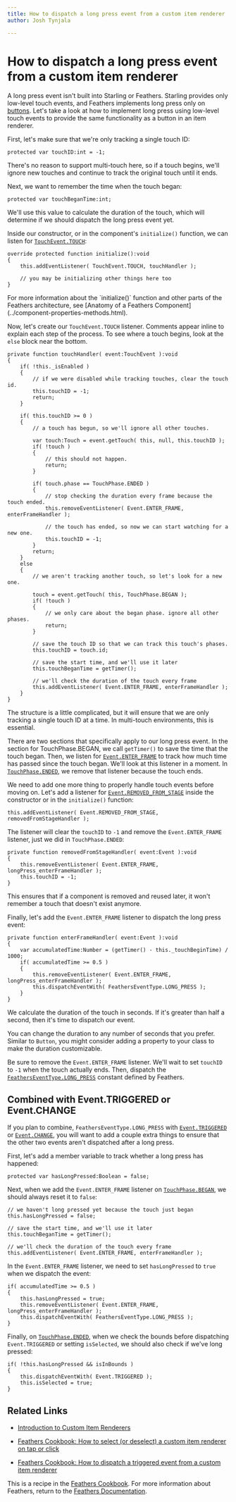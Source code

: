 ```yaml
---
title: How to dispatch a long press event from a custom item renderer  
author: Josh Tynjala

---
```

# How to dispatch a long press event from a custom item renderer

A long press event isn't built into Starling or Feathers. Starling provides only low-level touch events, and Feathers implements long press only on [buttons](../button.html). Let's take a look at how to implement long press using low-level touch events to provide the same functionality as a button in an item renderer.

First, let's make sure that we're only tracking a single touch ID:

``` code
protected var touchID:int = -1;
```

There's no reason to support multi-touch here, so if a touch begins, we'll ignore new touches and continue to track the original touch until it ends.

Next, we want to remember the time when the touch began:

``` code
protected var touchBeganTime:int;
```

We'll use this value to calculate the duration of the touch, which will determine if we should dispatch the long press event yet.

Inside our constructor, or in the component's `initialize()` function, we can listen for [`TouchEvent.TOUCH`](http://doc.starling-framework.org/core/starling/display/DisplayObject.html#event:touch):

``` code
override protected function initialize():void
{
    this.addEventListener( TouchEvent.TOUCH, touchHandler );
 
    // you may be initializing other things here too
}
```

<aside class="info">For more information about the `initialize()` function and other parts of the Feathers architecture, see [Anatomy of a Feathers Component](../component-properties-methods.html).</aside>

Now, let's create our `TouchEvent.TOUCH` listener. Comments appear inline to explain each step of the process. To see where a touch begins, look at the `else` block near the bottom.

``` code
private function touchHandler( event:TouchEvent ):void
{
    if( !this._isEnabled )
    {
        // if we were disabled while tracking touches, clear the touch id.
        this.touchID = -1;
        return;
    }
 
    if( this.touchID >= 0 )
    {
        // a touch has begun, so we'll ignore all other touches.
 
        var touch:Touch = event.getTouch( this, null, this.touchID );
        if( !touch )
        {
            // this should not happen.
            return;
        }
 
        if( touch.phase == TouchPhase.ENDED )
        {
            // stop checking the duration every frame because the touch ended.
            this.removeEventListener( Event.ENTER_FRAME, enterFrameHandler );
 
            // the touch has ended, so now we can start watching for a new one.
            this.touchID = -1;
        }
        return;
    }
    else
    {
        // we aren't tracking another touch, so let's look for a new one.
 
        touch = event.getTouch( this, TouchPhase.BEGAN );
        if( !touch )
        {
            // we only care about the began phase. ignore all other phases.
            return;
        }
 
        // save the touch ID so that we can track this touch's phases.
        this.touchID = touch.id;
 
        // save the start time, and we'll use it later
        this.touchBeganTime = getTimer();
 
        // we'll check the duration of the touch every frame
        this.addEventListener( Event.ENTER_FRAME, enterFrameHandler );
    }
}
```

The structure is a little complicated, but it will ensure that we are only tracking a single touch ID at a time. In multi-touch environments, this is essential.

There are two sections that specifically apply to our long press event. In the section for TouchPhase.BEGAN, we call `getTimer()` to save the time that the touch began. Then, we listen for [`Event.ENTER_FRAME`](http://doc.starling-framework.org/core/starling/display/DisplayObject.html#event:enterFrame) to track how much time has passed since the touch began. We'll look at this listener in a moment. In [`TouchPhase.ENDED`](http://doc.starling-framework.org/core/starling/events/TouchPhase.html#ENDED), we remove that listener because the touch ends.

We need to add one more thing to properly handle touch events before moving on. Let's add a listener for [`Event.REMOVED_FROM_STAGE`](http://doc.starling-framework.org/core/starling/display/DisplayObject.html#event:removedFromStage) inside the constructor or in the `initialize()` function:

``` code
this.addEventListener( Event.REMOVED_FROM_STAGE, removedFromStageHandler );
```

The listener will clear the `touchID` to `-1` and remove the `Event.ENTER_FRAME` listener, just we did in `TouchPhase.ENDED`:

``` code
private function removedFromStageHandler( event:Event ):void
{
    this.removeEventListener( Event.ENTER_FRAME, longPress_enterFrameHandler );
    this.touchID = -1;
}
```

This ensures that if a component is removed and reused later, it won't remember a touch that doesn't exist anymore.

Finally, let's add the `Event.ENTER_FRAME` listener to dispatch the long press event:

``` code
private function enterFrameHandler( event:Event ):void
{
    var accumulatedTime:Number = (getTimer() - this._touchBeginTime) / 1000;
    if( accumulatedTime >= 0.5 )
    {
        this.removeEventListener( Event.ENTER_FRAME, longPress_enterFrameHandler );
        this.dispatchEventWith( FeathersEventType.LONG_PRESS );
    }
}
```

We calculate the duration of the touch in seconds. If it's greater than half a second, then it's time to dispatch our event.

You can change the duration to any number of seconds that you prefer. Similar to `Button`, you might consider adding a property to your class to make the duration customizable.

Be sure to remove the `Event.ENTER_FRAME` listener. We'll wait to set `touchID` to `-1` when the touch actually ends. Then, dispatch the [`FeathersEventType.LONG_PRESS`](../../api-reference/feathers/events/FeathersEventType.html#LONG_PRESS) constant defined by Feathers.

## Combined with Event.TRIGGERED or Event.CHANGE

If you plan to combine, `FeathersEventType.LONG_PRESS` with [`Event.TRIGGERED`](http://doc.starling-framework.org/core/starling/events/Event.html#TRIGGERED) or [`Event.CHANGE`](http://doc.starling-framework.org/core/starling/events/Event.html#CHANGE), you will want to add a couple extra things to ensure that the other two events aren't dispatched after a long press.

First, let's add a member variable to track whether a long press has happened:

``` code
protected var hasLongPressed:Boolean = false;
```

Next, when we add the `Event.ENTER_FRAME` listener on [`TouchPhase.BEGAN`](http://doc.starling-framework.org/core/starling/events/TouchPhase.html#BEGAN), we should always reset it to `false`:

``` code
// we haven't long pressed yet because the touch just began
this.hasLongPressed = false;
 
// save the start time, and we'll use it later
this.touchBeganTime = getTimer();
 
// we'll check the duration of the touch every frame
this.addEventListener( Event.ENTER_FRAME, enterFrameHandler );
```

In the `Event.ENTER_FRAME` listener, we need to set `hasLongPressed` to `true` when we dispatch the event:

``` code
if( accumulatedTime >= 0.5 )
{
    this.hasLongPressed = true;
    this.removeEventListener( Event.ENTER_FRAME, longPress_enterFrameHandler );
    this.dispatchEventWith( FeathersEventType.LONG_PRESS );
}
```

Finally, on [`TouchPhase.ENDED`](http://doc.starling-framework.org/core/starling/events/TouchPhase.html#ENDED), when we check the bounds before dispatching `Event.TRIGGERED` or setting `isSelected`, we should also check if we've long pressed:

``` code
if( !this.hasLongPressed && isInBounds )
{
    this.dispatchEventWith( Event.TRIGGERED );
    this.isSelected = true;
}
```

## Related Links

-   [Introduction to Custom Item Renderers](../item-renderers.html)

-   [Feathers Cookbook: How to select (or deselect) a custom item renderer on tap or click](item-renderer-select-on-tap.html)

-   [Feathers Cookbook: How to dispatch a triggered event from a custom item renderer](item-renderer-triggered-on-tap.html)

This is a recipe in the [Feathers Cookbook](index.html). For more information about Feathers, return to the [Feathers Documentation](../index.html).


